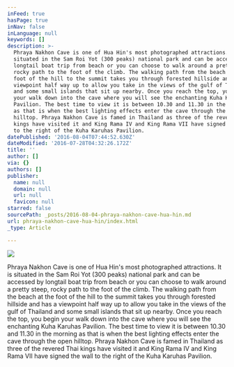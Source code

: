 ```yaml
---
inFeed: true
hasPage: true
inNav: false
inLanguage: null
keywords: []
description: >-
  Phraya Nakhon Cave is one of Hua Hin's most photographed attractions. It is
  situated in the Sam Roi Yot (300 peaks) national park and can be accessed by
  longtail boat trip from beach or you can choose to walk around a pretty steep,
  rocky path to the foot of the climb. The walking path from the beach at the
  foot of the hill to the summit takes you through forested hillside and has a
  viewpoint half way up to allow you take in the views of the gulf of Thailand
  and some small islands that sit up nearby. Once you reach the top, you begin
  your walk down into the cave where you will see the enchanting Kuha Karuhas
  Pavilion. The best time to view it is between 10.30 and 11.30 in the morning
  as that is when the best lighting effects enter the cave through the open
  hilltop. Phraya Nakhon Cave is famed in Thailand as three of the revered Thai
  kings have visited it and King Rama IV and King Rama VII have signed the wall
  to the right of the Kuha Karuhas Pavilion.
datePublished: '2016-08-04T07:44:52.630Z'
dateModified: '2016-07-28T04:32:26.172Z'
title: ''
author: []
via: {}
authors: []
publisher:
  name: null
  domain: null
  url: null
  favicon: null
starred: false
sourcePath: _posts/2016-08-04-phraya-nakhon-cave-hua-hin.md
url: phraya-nakhon-cave-hua-hin/index.html
_type: Article

---
```

![](https://the-grid-user-content.s3-us-west-2.amazonaws.com/9d3a3e0a-107a-4a0f-951c-482e1e800f66.jpg)

Phraya Nakhon Cave is one of Hua Hin's most photographed attractions. It is situated in the Sam Roi Yot (300 peaks) national park and can be accessed by longtail boat trip from beach or you can choose to walk around a pretty steep, rocky path to the foot of the climb. The walking path from the beach at the foot of the hill to the summit takes you through forested hillside and has a viewpoint half way up to allow you take in the views of the gulf of Thailand and some small islands that sit up nearby. Once you reach the top, you begin your walk down into the cave where you will see the enchanting Kuha Karuhas Pavilion. The best time to view it is between 10.30 and 11.30 in the morning as that is when the best lighting effects enter the cave through the open hilltop. Phraya Nakhon Cave is famed in Thailand as three of the revered Thai kings have visited it and King Rama IV and King Rama VII have signed the wall to the right of the Kuha Karuhas Pavilion.